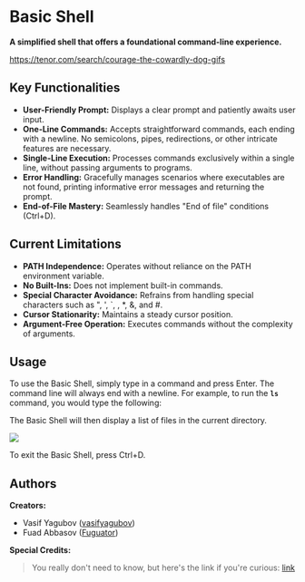 # Basic Shell

**A simplified shell that offers a foundational command-line experience.**

https://tenor.com/search/courage-the-cowardly-dog-gifs

## Key Functionalities

* **User-Friendly Prompt:** Displays a clear prompt and patiently awaits user input.
* **One-Line Commands:** Accepts straightforward commands, each ending with a newline. No semicolons, pipes, redirections, or other intricate features are necessary.
* **Single-Line Execution:** Processes commands exclusively within a single line, without passing arguments to programs.
* **Error Handling:** Gracefully manages scenarios where executables are not found, printing informative error messages and returning the prompt.
* **End-of-File Mastery:** Seamlessly handles "End of file" conditions (Ctrl+D).

## Current Limitations

* **PATH Independence:** Operates without reliance on the PATH environment variable.
* **No Built-Ins:** Does not implement built-in commands.
* **Special Character Avoidance:** Refrains from handling special characters such as ", ', `, \, *, &, and #.
* **Cursor Stationarity:** Maintains a steady cursor position.
* **Argument-Free Operation:** Executes commands without the complexity of arguments.

## Usage

To use the Basic Shell, simply type in a command and press Enter. The command line will always end with a newline. For example, to run the **`ls`** command, you would type the following:

The Basic Shell will then display a list of files in the current directory.

![](https://www.topbug.net/wp-content/uploads/2016/11/ls-pagination.gif)

To exit the Basic Shell, press Ctrl+D.

## Authors

**Creators:**

* Vasif Yagubov ([vasifyagubov]([https://github.com/vasifyagubov/](https://github.com/vasifyagubov)))
* Fuad Abbasov ([Fuguator]([https://github.com/Fuguator/](https://github.com/Fuguator/)))

**Special Credits:**

> You really don't need to know, but here's the link if you're curious: [link](https://www.youtube.com/watch?v=hvL1339luv0)
